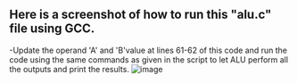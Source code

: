 ## Here is a screenshot of how to run this "alu.c" file using GCC.
  -Update the operand 'A' and 'B'value at lines  61-62 of this code and run the code using the same commands as given in the script to let ALU perform all the outputs and print the results.
![image](https://github.com/xeuke/RISCV-HDP/assets/20591370/0daca344-e0b4-42d3-aaee-809dfe55686a)
